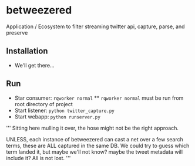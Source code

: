 # betweezered
Application / Ecosystem to filter streaming twitter api, capture, parse, and preserve


## Installation
* We'll get there...


## Run
* Star consumer: `rqworker normal`
	** `rqworker normal` must be run from root directory of project 
* Start listener: `python twitter_capture.py`
* Start webapp: `python runserver.py`


'''
Sitting here mulling it over, the hose might not be the right approach.

UNLESS, each instance of betweezered can cast a net over a few search terms, 
these are ALL captured in the same DB.  We could try to guess which term landed it, 
but maybe we'll not know?  maybe the tweet metadata will include it?  All is not lost.
'''